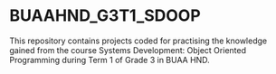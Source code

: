 # BUAAHND_G3T1_SDOOP
This repository contains projects coded for practising the knowledge gained from the course Systems Development: Object Oriented Programming during Term 1 of Grade 3 in BUAA HND.
